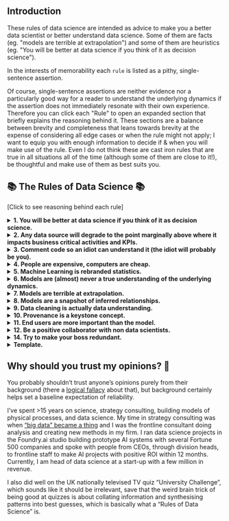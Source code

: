 
## Introduction
These rules of data science are intended as advice to make you a better data scientist or better understand data science. Some of them are facts (eg. "models are terrible at extrapolation") and some of them are heuristics (eg. "You will be better at data science if you think of it as decision science").  

In the interests of memorability each `rule` is listed as a pithy, single-sentence assertion.

Of course, single-sentence assertions are neither evidence nor a particularly good way for a reader to understand the underlying dynamics if the assertion does not immediately resonate with their own experience.  Therefore you can click each "Rule" to open an expanded section that briefly explains the reasoning behind it.  These sections are a balance between brevity and completeness that leans towards brevity at the expense of considering all edge cases or when the rule might not apply; I want to equip you with enough information to decide if & when you will make use of the rule.  Even I do not think these are cast iron rules that are true in all situations all of the time (although some of them are close to it!), be thoughtful and make use of them as best suits you.



## :books: The Rules of Data Science :books:
[Click to see reasoning behind each rule]

<details>
  <summary><b>1. You will be better at data science if you think of it as decision science.</b></summary> 
  
  The most important part of data science is the “so what?” of your discovery.  What should be done differently because of this, and how can that change be realised?  Seen this way, the entire toolkit of data science is focused on making better decisions and changing outcomes.

  For example, consider a model to forecast industrial equipment failures. It can be tempting to think of improving the accuracy of a model as a KPI that proves we have done well, but it isn’t: what matters is how much the model improves the real world result, what decision it allows us to make differently that creates value.  It might not be valuable to forecast equipment failures more accurately if the forecast is significantly shorter than the lead time to deliver and install the part (downtime due to breakages is unchanged), or if precision:recall tradeoffs determine value more than does accuracy, or any one of a number of complications unique to the equipment we are trying to forecast failure on.
  
  The entire problem of “forecasting equipment failure” should have been considered as “how to maximise the value of the equipment?” and the overall context analysed to look for decisions that might be altered to create value:  AI to forecast equipment failure at the individual level, analysis of which maintenance activities are most impactful, changing the intensity at which equipment runs to arbitrage lifespan against productivity, flexible schedules on maintenance teams, altering the distribution of parts in warehouses, etc…  
  
  Thinking of the core problem as finding the right decision and then making it correctly expands the data scientist’s view in impactful ways.  Talk to stakeholders to understand the operations we will be changing, create consensus among change leaders who need to believe in a project for it to work, reject modelling efforts that can’t be impactful even if accurate.
  
  In the average project most of the value comes from a good understanding of the business problem, the product and the data, combined with the interpersonal skills to get stakeholders to commit to the correct decision.
</details>


<details>
  <summary><b>2. Any data source will degrade to the point marginally above where it impacts business critical activities and KPIs.</b></summary> 
  
  AKA **Burley’s Law of Data Degradation** (I talk about this one a lot...).

  Overall, the quality of a company’s data will degrade to the point just shy of impacting daily operations.  The data that a business needs for mission-critical operations will be in good working order and the data that does not impact critical initiatives will almost certainly not be.
  
  There are two main reasons for this: 
  1) human work invariably has mistakes and mission-critical data gets checked in a way that non-critical data does not, thus the latter accumulates errors over time; 
  2) traditional business logic viewed IT as a cost be minimised and therefore smart IT policy was to only invest in mission critical systems.  
  
  As a data scientist, internalising this fundamental paranoia about data sources is one of the key ways experienced staff are better at the job.  

  On a technical level, project timelines should include significant data cleaning ([data understanding](https://github.com/JMBurley/Rules_of_Data_Science/blob/a2fee7ee46ae63f2ab4bff85413f8223ca8e8886/README.md?plain=1#L110)) for a new product and ongoing products need a plan to maintain data quality.

  On a professional level, data scientists should accept that an existing data source being below the quality we need is rarely due to malice or incompetence; it is the result of a smart prioritisation of resources.  Take time to understand why things are the way they are and you will be a better collaborator and get great results faster.
</details>

<details>
  <summary><b>3. Comment code so an idiot can understand it (the idiot will probably be you).</b></summary> 
  
  Closely related to Guido Van Rossum’s famous _“code is read more often than it is written”_, we should make our code as unambiguous as possible.  It is rarely an inefficient use of time to typehint, write detailed docstrings, and add comments.  The writer will spend far less time on the commenting than the next reader will spend understanding the code.

  In case further motivation were needed, the time you save is most often your own when you come back to use/modify your own prior work.  Furthermore, the process of writing typehints and comments will often make you realise something is unnecessarily unclear, inefficient or inextensible and allow immediate corrections.
</details>

<details>
  <summary><b>4. People are expensive, computers are cheap.</b></summary> 
  
  A data scientist or software engineer costs tens-to-hundreds of $/£/€ per hour and storage+compute cost orders of magnitude less.  
  
  Bear this in mind when thinking of optimisations -- spending a week of person-time to save $10pcm on cloud fees is a terrible investment.  The best optimisations are ones that make staff more efficient.  We should be happy to pay for more compute resources to fix a problem or leave code slower than it could be, because this is how we make the most value long term.
  
 The justifiable times to work on compute efficiency options typically are one of following, which are (mostly) about identifying the downstream effects of inefficient code rather than the direct cost:
  
   -  "A stitch in time saves nine":  A refactor now is much simpler than later, so the work is a people-saving measure.  We are favorably arbitraging current vs future person time.
   -  "Loathed systems": Human concentration can be a fragile thing and waiting on a compute process for 5 mins can ruin human workflows. As can instability, unclear UX or bad error handling.  When there is a process users don't like, consider improving the code quality.
   -  "Business critical":  A few extra hours of compute time doesn't matter until it is the difference between an overnight system update being ready for business in the morning.  We are not worried about the compute cost, we are worried about a business revenue stream.
   - "Actually computers are expensive":  Sometimes the monthly compute bill is larger than staff costs (you'll know if it is) and compute efficiencies are well worth the staff time they require.
  
 To be clear, this rule is **not** an excuse to rapidly write shoddy code (that will mire your team in technical debt and scaling problems), nor is it an excuse for management to allow a rickety codebase to persist unpatched and barely stable.  It is about making decisions that best make use of the resources available to us taking an accurate view of their costs, and offering a heavy reminder that we frequently underestimate the expensive of our staff.
</details>

<details>
  <summary><b>5. Machine Learning is rebranded statistics.</b></summary> 
  
  The business use of statistics used to be hours-to-months of human time in order to make a prediction or determine if a hypothesis was true.  It required data that was causally related to the problem and, at best, Mutually-Exclusive & Completely Exhaustive (MECE).

  It is a useful cognitive lens to view machine learning as a mathematical system that does statistics very quickly to make a prediction.  All the same caveats for data apply: do you think the inputs to the ML model present a complete knowledge of the causal inputs to this prediction?  For data scientists this can suggest which data source you need to curate.  For people working with data scientists you can ask in detail about model inputs and consider if you would trust human statisticians’ predictions using those data?  If not, you might want to be careful about relying on that model.
</details>

<details>
  <summary><b>6. Models are (almost) never a true understanding of the underlying dynamics. </b></summary> 
  
  AKA _“All models are wrong, but some models are useful.”_

  See: next two rules ”Models are terrible at extrapolation” “Models are a snapshot of inferred relationships”.  Best practice in response to this is understanding & accepting those limitations and planning accordingly.

  At time of writing (Dec 2022), this rule is correct.  But we may see future model architectures that can better provide causative understanding of systems and extrapolate in a more reasonable fashion.
</details>

<details>
  <summary><b>7. Models are terrible at extrapolation.</b></summary> 
  
  Machine learning models work by freeform fitting to observed data (save rare examples where you embed a causal structure in the model: say enforcing a radial kernel in a SVM or the recent “physically-motivated neural network” trend).  We can think of this, fairly accurately, as creating a very long complex formula to interpolate between known datapoints (train set) to perform well on similar datapoints (test set).

  There is no reason to believe that such interpolation-based modelling will extrapolate to uncharted parts of the input hyperspace and give correct (or even sensible) results.  ML is much like fitting a polynomial to a wiggly line: amazing results within the seen data range, dangerous results outside of that range.  The exact nature of that danger depends on the model (eg. decision tree vs linear regression) and all data scientists should be alert to not trust models when they are extrapolating.
</details>

<details>
  <summary><b>8. Models are a snapshot of inferred relationships.</b></summary> 

  Models optimise to match the results seen in their input data, based on the mathematical structure of the model.  They do not posit any true causal understanding of the relationships between variables or how those relationships might change when unseen external factors alter.  

  Famously, Google Flu Trends could forecast upcoming flu rates based on internet search terms -- an eminently sensible idea: flu rates should be related to searching about illness symptoms, trips to pharmacies and all sorts of data that Google knows -- but the project failed over 2013-15 with epidemic flu seasons when fear changed how people searched for flu.

  This problem can be defended against by proactively retraining models on new data, giving the model truly MECE data (but beware that extrapolation is still a problem), structuring models with true causal understanding, or by honestly admitting that a model is imperfect and planning its use aware that future real-world changes will break it.
</details>

<details>
  <summary><b>9. Data cleaning is actually data understanding.</b></summary> 
  
  Cleaning is, for most of us, an unfortunate chore (happy to have it done but rarely happy about doing it) and framing part of our data science workflow as "cleaning" creates an aversion that is harmful.

  "Cleaning" implies that the cleaned data is sole result, that the data starting off dirty was an aberrant mistake and if we could get a genie to magic up clean data with no human memory of how it was cleaned we could be more productive data scientists focused on the "real work".

  But data cleaning is selectively choosing and applying tranformations to create the best possible MECE dataset for downstream analysis and models.  And that is anything but trivial, it's the foundation for decision-making (recall we are really decision scientists).  Doing that means understanding the data, and considered that way it is obvious that "cleaning" isn't a menial chore but one of the most important parts of getting a good model. That's an important mindset change that make you more attentive and happier when doing it.

  Data cleaning is therefore data understanding (and all the actions you take after understanding the data) and you can't possibly skip "understanding" when doing data science.

  There are some important corollaries to knowing that cleaning is about understanding the dataset:
   - knowledge of the data is as important as the transformations applied, document those important pieces of provenance and data-gotchas;
   - every choice made in data cleaning should be documented;
   - cleaning transforms are as important as feature engineering transforms (they should be reusable and well-commented).
   
   PS. It is tempting to demarcate data cleaning as bug catching (removing outliers, bad columns, and imputing missing data), and not diagnostic analystics or deep understanding of data.  To be clear, this rule asserts that there is a continuous chain of understanding from finding outliers to creating features that should not be conceptually split into disparate chunks.  Rather than data cleaning I'd suggest talking about discrete tasks (eg. find outliers).
</details>

<details>
  <summary><b>10. Provenance is a keystone concept.</b></summary> 
  
  Academic historians have a precise, technical use for provenance that every data scientist should know.  Provenance is the lineage of data: what is it, who made it, for what purpose and when, and how has it moved from creation to us (corollary: what data has not made it to us).

  Provenance is critical to understanding the bias, context, accuracy, and reliability of data.  A data scientist who understands the concept of provenance can ask better questions of a data source and more cleanly explain to non-specialists where problems might lie.

  Without having the lens of provenance to reconsider what we know and how do we think we know it, we are at much higher risk of using data inappropriate for the task at hand, or drawing (wrong?) conclusions at artificially high levels of certainty.
</details>

<details>
  <summary><b>11. End users are more important than the model.</b></summary> 
  
  Models and data findings only have impact if they are used/implemented -- a highly skillful model with zero adoption is far less valuable than a moderately skillful model that is highly adopted by end users -- therefore good decision science must create change for end-users.

  While the exact nature of implementing change at an organisation is the topic of entire books and careers, for data scientists considering end-users is a good way to start on this journey.

  Considering how end-users will be asked to alter behaviour in response to data can direct us to the pain points (that may prevent adoption) or the key stakeholders (who need to support the project for it to succeed).  Early career data scientists can look to identify these and flag for their managers.  Data science leadership must be able to get buy-in to solve these problems (either yourself or cultivating an ally who can.  This is why CEO support makes-or-breaks many data projects).  At all levels, it is best practice for data scientists to talk to relevant stakeholders before, during, and after the data/model work.
</details>

<details>
  <summary><b>12. Be a positive collaborator with non data scientists.</b></summary> 
  
  When a data scientist starts looking into a topic at a company, we have a nasty habit of finding all the accumulated mistakes and generating extra work for other staff as we investigate why data is the way it is.  Depending on the mistakes found, staff might fear we are damaging their reputation and career.  Approach this the wrong way and people will not be enthusiastic collaborators.

  Best practice is to focus on the improvements that can be made (not past mistakes), have empathy for the past constraints and openly praise the great work that you find in your investigations.  If reporting fundamental shortcomings to management, be honest but explain the “why” of how we got there and the path to improvement.  This will get everyone better results faster and is the first step on making a transformation to a data-driven division/company.
</details>

<details>
  <summary><b>14. Try to make your boss redundant.</b></summary> 
  
  Which could be rephrased as “anticipate your boss’ needs”. This is not a data science specific rule, but is important enough to include regardless.

  Typically your boss will spend some amount of time thinking about your work: verifying correctness, deciding the next priority, tracking timelines, (etc…), and some amount of time doing differentiated work that only she can do:  her own technical work, planning organisation-level resources, getting buy-in on projects and removing roadblocks.  The more you can proactively take over the former tasks such that your boss doesn’t have to do them, or you provide curated inputs to make her tasks faster, the better.  This will make you more aware of the context of your work within the larger organisation (always good personal growth) and is commonly aligned with promotion requirements in larger companies.  Plus, if your company is well-organised you are enabling both you and your boss to spend more time on more valuable work
</details>



<details>
  <summary><b>Template.</b></summary> 
  
  Explanatory text
</details>




## Why should you trust my opinions? 🤔
You probably shouldn’t trust anyone’s opinions purely from their background (there a [logical fallacy](https://en.wikipedia.org/wiki/Argument_from_authority) about that), but background certainly helps set a baseline expectation of reliability.

I’ve spent >15 years on science, strategy consulting, building models of physical processes, and data science.  My time in strategy consulting was when [“big data” became a thing](https://trends.google.com/trends/explore?date=all&geo=US&q=big%20data) and I was the frontline consultant doing analysis and creating new methods in my firm.  I ran data science projects in the Foundry.ai studio building prototype AI systems with several Fortune 500 companies and spoke with people from CEOs, through division heads, to frontline staff to make AI projects with positive ROI within 12 months.  Currently, I am head of data science at a start-up with a few million in revenue.  

I also did well on the UK nationally televised TV quiz “University Challenge”, which sounds like it should be irrelevant, save that the weird brain trick of being good at quizzes is about collating information and synthesising patterns into best guesses,  which is basically what a “Rules of Data Science” is.
